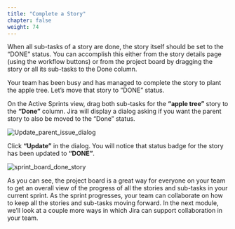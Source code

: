 ```yaml
---
title: "Complete a Story"
chapter: false
weight: 74
---
```


When all sub-tasks of a story are done, the story itself should be set to the “DONE” status.  You can accomplish this either from the story details page (using the workflow buttons) or from the project board by dragging the story or all its sub-tasks to the Done column.

Your team has been busy and has managed to complete the story to plant the apple tree.  Let’s move that story to “DONE” status.

On the Active Sprints view, drag both sub-tasks for the **“apple tree”** story to the **“Done”** column.  Jira will display a dialog asking if you want the parent story to also be moved to the “Done” status.

![Update_parent_issue_dialog](/images/70_Workflow/Update_parent_issue_dialog.png)

Click **“Update”** in the dialog.  You will notice that status badge for the story has been updated to **“DONE”**.

![sprint_board_done_story](/images/70_Workflow/Sprint_board_done_story.png)

As you can see, the project board is a great way for everyone on your team to get an overall view of the progress of all the stories and sub-tasks in your current sprint.  As the sprint progresses, your team can collaborate on how to keep all the stories and sub-tasks moving forward.  In the next module, we’ll look at a couple more ways in which Jira can support collaboration in your team.
